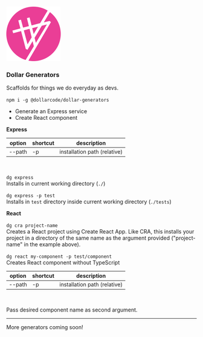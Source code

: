 <div>

![Dollar Generators](icon-144.png)

</div>

### Dollar Generators

Scaffolds for things we do everyday as devs.

`npm i -g @dollarcode/dollar-generators`

* Generate an Express service
* Create React component

__Express__

option | shortcut | description
---|--- | ---
--path | -p | installation path (relative)

<br />

`dg express`<br />
Installs in current working directory (`./`)

`dg express -p test`<br />
Installs in `test` directory inside current working directory (`./tests`)

__React__

`dg cra project-name`<br />
Creates a React project using Create React App. Like CRA, this installs your project in a directory of the same name as the argument provided ("project-name" in the example above).

`dg react my-component -p test/component`<br />
Creates React component without TypeScript

option | shortcut | description
---|--- | ---
--path | -p | installation path (relative)

<br />

Pass desired component name as second argument.

---
More generators coming soon!
